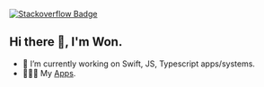 

<!--
**trilliwon/trilliwon** is a ✨ _special_ ✨ repository because its `README.md` (this file) appears on your GitHub profile.
-->

[![Stackoverflow Badge](https://img.shields.io/badge/-Stackoverflow-4CA143?style=flat-square&logo=Stackoverflow&logoColor=white&link=https://stackoverflow.com/users/8813422/won)](https://stackoverflow.com/users/8813422/won)

## Hi there 👋, I'm Won.

- 🔭 I’m currently working on Swift, JS, Typescript apps/systems.
- 👨🏻‍💻 My [Apps](https://apps.apple.com/tt/developer/won-jo/id1050731374).

